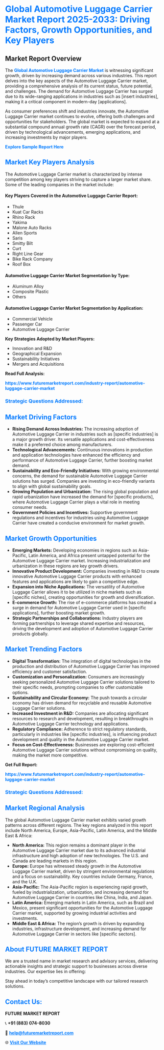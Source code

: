 <h1 style="color: #007BFF;">Global Automotive Luggage Carrier Market Report 2025-2033: Driving Factors, Growth Opportunities, and Key Players</h1>

<section id="overview">
<h2>Market Report Overview</h2>
<p>The <a href="https://www.futuremarketreport.com/industry-report/automotive-luggage-carrier-market" style="color: #007BFF; text-decoration: none;"><strong>Global Automotive Luggage Carrier Market</strong></a> is witnessing significant growth, driven by increasing demand across various industries. This report delves into the key aspects of the Automotive Luggage Carrier market, providing a comprehensive analysis of its current status, future potential, and challenges. The demand for Automotive Luggage Carrier has surged due to its wide-ranging applications in industries such as [insert industries], making it a critical component in modern-day [applications].</p>
<p>As consumer preferences shift and industries innovate, the Automotive Luggage Carrier market continues to evolve, offering both challenges and opportunities for stakeholders. The global market is expected to expand at a substantial compound annual growth rate (CAGR) over the forecast period, driven by technological advancements, emerging applications, and increasing investments by major players.</p>
</section>

<section id="overview">
<p><a href="https://www.futuremarketreport.com/request-sample/reportId=112887" style="color: #007BFF; text-decoration: none;"><strong>Explore Sample Report Here</strong></a></p>
</section>

<section id="key-players">
<h2 style="color: #007BFF;">Market Key Players Analysis</h2>
<p>The Automotive Luggage Carrier market is characterized by intense competition among key players striving to capture a larger market share. Some of the leading companies in the market include:</p>
<h4>Key Players Covered in the Automotive Luggage Carrier Report:</h4>
<ul><li>Thule</li><li>Kuat Car Racks</li><li>Rhino Rack</li><li>Yakima</li><li>Malone Auto Racks</li><li>Allen Sports</li><li>Saris</li><li>Smitty Bilt</li><li>Curt</li><li>Right Line Gear</li><li>Bike Rack Company</li><li>Roof Box</li></ul>
<h4>Automotive Luggage Carrier Market Segmentation by Type:</h4>
<ul><li>Aluminum Alloy</li><li>Composite Plastic</li><li>Others</li></ul>

<h4>Automotive Luggage Carrier Market Segmentation by Application:</h4>
<ul><li>Commercial Vehicle</li><li>Passenger Car</li><li>Automotive Luggage Carrier</li></ul>
<p><strong>Key Strategies Adopted by Market Players:</strong></p>
<ul>
<li>Innovation and R&D</li>
<li>Geographical Expansion</li>
<li>Sustainability Initiatives</li>
<li>Mergers and Acquisitions</li>
</ul>
</section>

<section>
<p><strong>Read Full Analysis: </strong></p><a href="https://www.futuremarketreport.com/industry-report/automotive-luggage-carrier-market" style="color: #007BFF; text-decoration: none;"><strong>https://www.futuremarketreport.com/industry-report/automotive-luggage-carrier-market</strong></a>
<h3 style="color: #007BFF;">Strategic Questions Addressed:</h3>
</section>

<section id="driving-factors">
<h2 style="color: #007BFF;">Market Driving Factors</h2>
<ul>
<li><strong>Rising Demand Across Industries:</strong> The increasing adoption of Automotive Luggage Carrier in industries such as [specific industries] is a major growth driver. Its versatile applications and cost-effectiveness make it a preferred choice among manufacturers.</li>
<li><strong>Technological Advancements:</strong> Continuous innovations in production and application technologies have enhanced the efficiency and performance of Automotive Luggage Carrier, further boosting market demand.</li>
<li><strong>Sustainability and Eco-Friendly Initiatives:</strong> With growing environmental concerns, the demand for sustainable Automotive Luggage Carrier solutions has surged. Companies are investing in eco-friendly variants to align with global sustainability goals.</li>
<li><strong>Growing Population and Urbanization:</strong> The rising global population and rapid urbanization have increased the demand for [specific products], where Automotive Luggage Carrier plays a vital role in meeting consumer needs.</li>
<li><strong>Government Policies and Incentives:</strong> Supportive government regulations and incentives for industries using Automotive Luggage Carrier have created a conducive environment for market growth.</li>
</ul>
</section>

<section id="growth-opportunities">
<h2 style="color: #007BFF;">Market Growth Opportunities</h2>
<ul>
<li><strong>Emerging Markets:</strong> Developing economies in regions such as Asia-Pacific, Latin America, and Africa present untapped potential for the Automotive Luggage Carrier market. Increasing industrialization and urbanization in these regions are key growth drivers.</li>
<li><strong>Innovative Product Development:</strong> Companies investing in R&D to create innovative Automotive Luggage Carrier products with enhanced features and applications are likely to gain a competitive edge.</li>
<li><strong>Expansion into Niche Applications:</strong> The versatility of Automotive Luggage Carrier allows it to be utilized in niche markets such as [specific niches], creating opportunities for growth and diversification.</li>
<li><strong>E-commerce Growth:</strong> The rise of e-commerce platforms has created a surge in demand for Automotive Luggage Carrier used in [specific applications], further boosting market growth.</li>
<li><strong>Strategic Partnerships and Collaborations:</strong> Industry players are forming partnerships to leverage shared expertise and resources, driving the development and adoption of Automotive Luggage Carrier products globally.</li>
</ul>
</section>

<section id="trending-factors">
<h2 style="color: #007BFF;">Market Trending Factors</h2>
<ul>
<li><strong>Digital Transformation:</strong> The integration of digital technologies in the production and distribution of Automotive Luggage Carrier has improved efficiency and customer satisfaction.</li>
<li><strong>Customization and Personalization:</strong> Consumers are increasingly seeking personalized Automotive Luggage Carrier solutions tailored to their specific needs, prompting companies to offer customizable options.</li>
<li><strong>Sustainability and Circular Economy:</strong> The push towards a circular economy has driven demand for recyclable and reusable Automotive Luggage Carrier solutions.</li>
<li><strong>Increased Investment in R&D:</strong> Companies are allocating significant resources to research and development, resulting in breakthroughs in Automotive Luggage Carrier technology and applications.</li>
<li><strong>Regulatory Compliance:</strong> Adherence to strict regulatory standards, particularly in industries like [specific industries], is influencing product development and quality in the Automotive Luggage Carrier market.</li>
<li><strong>Focus on Cost-Effectiveness:</strong> Businesses are exploring cost-efficient Automotive Luggage Carrier solutions without compromising on quality, making the market more competitive.</li>
</ul>
</section>

<section>
<p><strong>Get Full Report: </strong></p><a href="https://www.futuremarketreport.com/industry-report/automotive-luggage-carrier-market" style="color: #007BFF; text-decoration: none;"><strong>https://www.futuremarketreport.com/industry-report/automotive-luggage-carrier-market</strong></a>
<h3 style="color: #007BFF;">Strategic Questions Addressed:</h3>
</section>


<section id="regional-analysis">
<h2 style="color: #007BFF;">Market Regional Analysis</h2>
<p>The global Automotive Luggage Carrier market exhibits varied growth patterns across different regions. The key regions analyzed in this report include North America, Europe, Asia-Pacific, Latin America, and the Middle East & Africa:</p>
<ul>
<li><strong>North America:</strong> This region remains a dominant player in the Automotive Luggage Carrier market due to its advanced industrial infrastructure and high adoption of new technologies. The U.S. and Canada are leading markets in this region.</li>
<li><strong>Europe:</strong> Europe has witnessed steady growth in the Automotive Luggage Carrier market, driven by stringent environmental regulations and a focus on sustainability. Key countries include Germany, France, and the U.K.</li>
<li><strong>Asia-Pacific:</strong> The Asia-Pacific region is experiencing rapid growth, fueled by industrialization, urbanization, and increasing demand for Automotive Luggage Carrier in countries like China, India, and Japan.</li>
<li><strong>Latin America:</strong> Emerging markets in Latin America, such as Brazil and Mexico, present significant opportunities for the Automotive Luggage Carrier market, supported by growing industrial activities and investments.</li>
<li><strong>Middle East & Africa:</strong> The region’s growth is driven by expanding industries, infrastructure development, and increasing demand for Automotive Luggage Carrier in sectors like [specific sectors].</li>
</ul>
</section>

<footer>
<h2 style="color: #007BFF;">About FUTURE MARKET REPORT</h2>
<p>We are a trusted name in market research and advisory services, delivering actionable insights and strategic support to businesses across diverse industries. Our expertise lies in offering:</p>

<p>Stay ahead in today’s competitive landscape with our tailored research solutions.</p>

<h2 style="color: #007BFF;">Contact Us:</h2>
<p><strong>FUTURE MARKET REPORT</strong></p>
<p>📞 <strong>+91 (883) 074-8030</strong></p>
<p>📧 <strong><a href="mailto:help@futuremarketreport.com" style="color: #007BFF;">help@futuremarketreport.com</a></strong></p>
<p>🌐 <strong><a href="https://www.futuremarketreport.com/" style="color: #007BFF;">Visit Our Website</a></strong></p>
</footer>